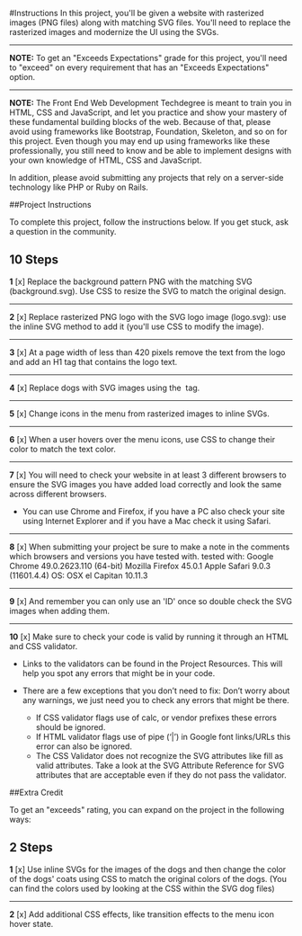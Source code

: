 #Instructions
In this project, you'll be given a website with rasterized images (PNG files) along with matching SVG files. You'll need to replace the rasterized images and modernize the UI using the SVGs.


----------


**NOTE:** To get an "Exceeds Expectations" grade for this project, you'll need to "exceed" on every requirement that has an "Exceeds Expectations" option.


----------


**NOTE:** The Front End Web Development Techdegree is meant to train you in HTML, CSS and JavaScript, and let you practice and show your mastery of these fundamental building blocks of the web. Because of that, please avoid using frameworks like Bootstrap, Foundation, Skeleton, and so on for this project. Even though you may end up using frameworks like these professionally, you still need to know and be able to implement designs with your own knowledge of HTML, CSS and JavaScript.

In addition, please avoid submitting any projects that rely on a server-side technology like PHP or Ruby on Rails.

##Project Instructions

To complete this project, follow the instructions below. If you get stuck, ask a question in the community.



**10 Steps**
--------
**1** [x]
Replace the background pattern PNG with the matching SVG (background.svg). Use CSS to resize the SVG to match the original design.

----------

**2** [x]
Replace rasterized PNG logo with the SVG logo image (logo.svg): use the inline SVG method to add it (you'll use CSS to modify the image).
________________________

**3** [x]
At a page width of less than 420 pixels remove the text from the logo and add an H1 tag that contains the logo text.
________
**4** [x]
Replace dogs with SVG images using the <img> tag.
_____________
**5** [x]
Change icons in the menu from rasterized images to inline SVGs.
_______
**6** [x]
When a user hovers over the menu icons, use CSS to change their color to match the text color.
________
**7** [x]
You will need to check your website in at least 3 different browsers to ensure the SVG images you have added load correctly and look the same across different browsers.

+ You can use Chrome and Firefox, if you have a PC also check your site using Internet Explorer and if you have a Mac check it using Safari.

______
**8** [x]
When submitting your project be sure to make a note in the comments which browsers and versions you have tested with.
	tested with:
	Google Chrome 49.0.2623.110 (64-bit)
	Mozilla Firefox 45.0.1
	Apple Safari 9.0.3 (11601.4.4)
	OS: OSX el Capitan 10.11.3
______
**9** [x]
And remember you can only use an 'ID' once so double check the SVG images when adding them.
______
**10** [x]
Make sure to check your code is valid by running it through an HTML and CSS validator.

+ Links to the validators can be found in the Project Resources. This will help you spot any errors that might be in your code.

+ There are a few exceptions that you don’t need to fix:
Don’t worry about any warnings, we just need you to check any errors that might be there.
	+ If CSS validator flags use of calc, or vendor prefixes these errors should be ignored.
	+ If HTML validator flags use of pipe (‘|’) in Google font links/URLs this error can also be ignored.
	+ The CSS Validator does not recognize the SVG attributes like fill as valid attributes. Take a look at the SVG Attribute Reference for SVG attributes that are acceptable even if they do not pass the validator.

##Extra Credit

To get an "exceeds" rating, you can expand on the project in the following ways:

**2 Steps**
------

**1** [x]
Use inline SVGs for the images of the dogs and then change the color of the dogs' coats using CSS to match the original colors of the dogs. (You can find the colors used by looking at the CSS within the SVG dog files)
_______
**2** [x]
Add additional CSS effects, like transition effects to the menu icon hover state.
